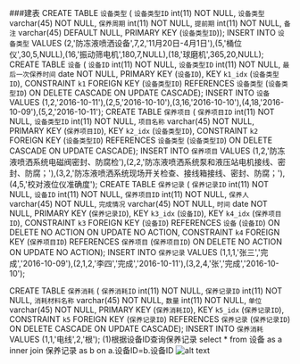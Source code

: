 ###建表
    CREATE TABLE `设备类型` (
    `设备类型ID` int(11) NOT NULL,
    `设备类型` varchar(45) NOT NULL,
    `保养周期` int(11) NOT NULL,
    `提前期` int(11) NOT NULL,
    `备注` varchar(45) DEFAULT NULL,
    PRIMARY KEY (`设备类型ID`));
  INSERT INTO `设备类型` VALUES (2,'防冻液喷洒设备',7,2,'11月20日-4月1日'),(5,'桶位仪',30,5,NULL),(16,'振动筛电机',180,7,NULL),(18,'球磨机',365,20,NULL);
  CREATE TABLE `设备` (
    `设备ID` int(11) NOT NULL,
    `设备类型ID` int(11) NOT NULL,
    `最后一次保养时间` date NOT NULL,
    PRIMARY KEY (`设备ID`),
    KEY `k1_idx` (`设备类型ID`),
    CONSTRAINT `k1` FOREIGN KEY (`设备类型ID`) REFERENCES `设备类型` (`设备类型ID`) ON DELETE CASCADE ON UPDATE CASCADE);
  INSERT INTO `设备` VALUES (1,2,'2016-10-11'),(2,5,'2016-10-10'),(3,16,'2016-10-10'),(4,18,'2016-10-09'),(5,2,'2016-10-11');
  CREATE TABLE `保养项目` (
    `保养项目ID` int(11) NOT NULL,
    `设备类型ID` int(11) NOT NULL,
    `项目名称` varchar(45) NOT NULL,
    PRIMARY KEY (`保养项目ID`),
    KEY `k2_idx` (`设备类型ID`),
    CONSTRAINT `k2` FOREIGN KEY (`设备类型ID`) REFERENCES `设备类型` (`设备类型ID`) ON DELETE CASCADE ON UPDATE CASCADE);
  INSERT INTO `保养项目` VALUES (1,2,'防冻液喷洒系统电磁阀密封、防腐检'),(2,2,'防冻液喷洒系统泵和液压站电机接线、密封、防腐；'),(3,2,'防冻液喷洒系统现场开关检查、接线箱接线、密封、防腐；'),(4,5,'校对液位仪准确度');
  CREATE TABLE `保养记录` (
    `保养记录ID` int(11) NOT NULL,
    `设备ID` int(11) NOT NULL,
    `保养项目ID` int(11) NOT NULL,
    `保养人` varchar(45) NOT NULL,
    `完成情况` varchar(45) NOT NULL,
    `时间` date NOT NULL,
    PRIMARY KEY (`保养记录ID`),
    KEY `k3_idx` (`设备ID`),
    KEY `k4_idx` (`保养项目ID`),
    CONSTRAINT `k3` FOREIGN KEY (`设备ID`) REFERENCES `设备` (`设备ID`) ON DELETE NO ACTION ON UPDATE NO ACTION,
    CONSTRAINT `k4` FOREIGN KEY (`保养项目ID`) REFERENCES `保养项目` (`保养项目ID`) ON DELETE NO ACTION ON UPDATE NO ACTION);
  INSERT INTO `保养记录` VALUES (1,1,1,'张三','完成','2016-10-09'),(2,1,2,'李四','完成','2016-10-11'),(3,2,4,'张','完成','2016-10-10');

  CREATE TABLE `保养消耗` (
    `保养消耗ID` int(11) NOT NULL,
    `保养记录ID` int(11) NOT NULL,
    `消耗材料名称` varchar(45) NOT NULL,
    `数量` int(11) NOT NULL,
    `单位` varchar(45) NOT NULL,
    PRIMARY KEY (`保养消耗ID`),
    KEY `k5_idx` (`保养记录ID`),
    CONSTRAINT `k5` FOREIGN KEY (`保养记录ID`) REFERENCES `保养记录` (`保养记录ID`) ON DELETE CASCADE ON UPDATE CASCADE);
  INSERT INTO `保养消耗` VALUES (1,1,'电线',2,'根');
  (1)根据设备ID查询保养记录
select * from 设备 as a inner join 保养记录 as b on a.设备ID=b.设备ID
![alt text](https://github.com/09143573/mis/2.png)
